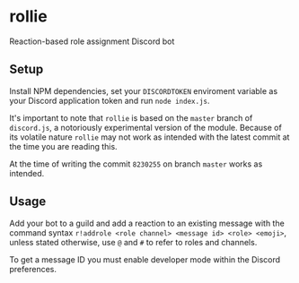 # rollie

Reaction-based role assignment Discord bot

## Setup

Install NPM dependencies, set your `DISCORDTOKEN` enviroment variable as your Discord application token and run `node index.js`.

It's important to note that `rollie` is based on the `master` branch of `discord.js`, a notoriously experimental version of the module. Because of its volatile nature `rollie` may not work as intended with the latest commit at the time you are reading this.

At the time of writing the commit `8230255` on branch `master` works as intended.

## Usage

Add your bot to a guild and add a reaction to an existing message with the command syntax `r!addrole <role channel> <message id> <role> <emoji>`, unless stated otherwise, use `@` and `#` to refer to roles and channels.

To get a message ID you must enable developer mode within the Discord preferences.